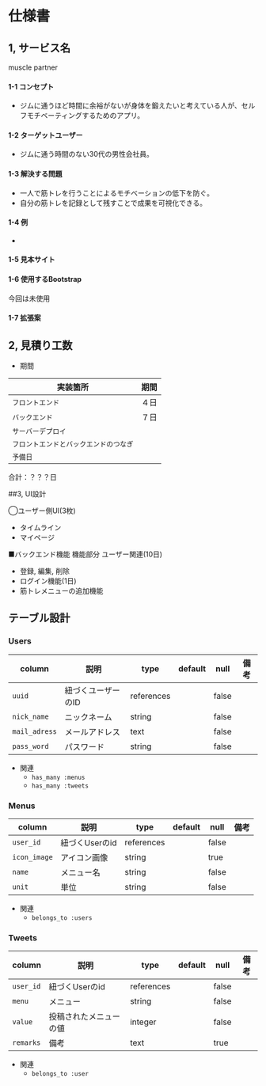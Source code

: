 # 仕様書
## 1, サービス名
muscle partner

#### 1-1 コンセプト
- ジムに通うほど時間に余裕がないが身体を鍛えたいと考えている人が、セルフモチベーティングするためのアプリ。

#### 1-2 ターゲットユーザー
- ジムに通う時間のない30代の男性会社員。

#### 1-3 解決する問題
- 一人で筋トレを行うことによるモチベーションの低下を防ぐ。
- 自分の筋トレを記録として残すことで成果を可視化できる。

#### 1-4 例
-

#### 1-5 見本サイト


#### 1-6 使用するBootstrap
今回は未使用

#### 1-7 拡張案


## 2, 見積り工数
- 期間

| 実装箇所 | 期間 |
|---|---|
| `フロントエンド` |４日|
| `バックエンド` |７日|
| `サーバーデプロイ` ||
| `フロントエンドとバックエンドのつなぎ` ||
| `予備日` ||

合計：？？？日


##3, UI設計

◯ユーザー側UI(3枚)
- タイムライン
- マイページ

■バックエンド機能
機能部分
ユーザー関連(10日)
- 登録, 編集, 削除
- ログイン機能(1日)
- 筋トレメニューの追加機能

## テーブル設計

### Users

|column|説明|type|default|null|備考|
|---|---|---|---|---|---|
| `uuid` | 紐づくユーザーのID | references |  | false | |
| `nick_name` | ニックネーム | string |  | false | |
| `mail_adress` | メールアドレス | text | | false | |
| `pass_word` | パスワード | string | | false | |

- 関連
  - `has_many :menus`
  - `has_many :tweets`

### Menus
| column | 説明 | type | default | null | 備考 |
|---|---|---|---|---|---|
| `user_id` | 紐づくUserのid | references | | false | |
| `icon_image` | アイコン画像 | string | | true | |
| `name` | メニュー名 | string | | false | |
| `unit` | 単位 | string | | false | |


- 関連
  - `belongs_to :users`


### Tweets

| column | 説明 | type | default | null | 備考 |
|---|---|---|---|---|---|
| `user_id` | 紐づくUserのid | references | | false | |
| `menu` | メニュー | string |  | false | |
| `value` | 投稿されたメニューの値 | integer | | false | |
| `remarks` | 備考 | text | | true | |


- 関連
  - `belongs_to :user`
